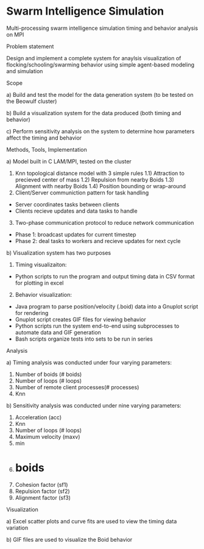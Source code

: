 # Swarm Intelligence Simulation
Multi-processing swarm intelligence simulation timing and behavior analysis on MPI

Problem statement

Design and implement a complete system for anaylsis
visualization of flocking/schooling/swarming behavior
using simple agent-based modeling and simulation

Scope

a) Build and test the model for the data generation 
system (to be tested on the Beowulf cluster)

b) Build a visualization system for the data 
produced (both timing and behavior)

c) Perform sensitivity analysis on the system
to determine how parameters affect the 
timing and behavior 

Methods, Tools, Implementation

a) Model built in C LAM/MPI, tested on the cluster
1) Knn topological distance model with 3 simple rules
1.1) Attraction to precieved center of mass
1.2) Repulsion from nearby Boids
1.3) Alignment with nearby Boids
1.4) Position bounding or wrap-around
2) Client/Server communiction pattern for task handling
- Server coordinates tasks between clients
- Clients recieve updates and data tasks to handle
3) Two-phase communication protocol to reduce network communication
- Phase 1: broadcast updates for current timestep
- Phase 2: deal tasks to workers and recieve updates for next cycle

b) Visualization system has two purposes
1) Timing visualizaiton:
- Python scripts to run the program and output timing data 
in CSV format for plotting in excel
2) Behavior visualization:
- Java program to parse position/velocity (.boid) data 
into a Gnuplot script for rendering
- Gnuplot script creates GIF files for viewing behavior
- Python scripts run the system end-to-end using
subprocesses to automate data and GIF generation
- Bash scripts organize tests into sets to be run
in series

Analysis

a) Timing analysis was conducted under four varying parameters:
1) Number of boids (# boids)
2) Number of loops (# loops)
3) Number of remote client processes(# processes)
4) Knn

b) Sensitivity analysis was conducted under nine varying parameters:
1) Acceleration (acc)
2) Knn
3) Number of loops (# loops)
4) Maximum velocity (maxv)
5) min
6) # boids
7) Cohesion factor (sf1)
8) Repulsion factor (sf2)
9) Alignment factor (sf3)

Visualization

a) Excel scatter plots and curve fits are used to view the 
timing data variation 

b) GIF files are used to visualize the Boid behavior	
